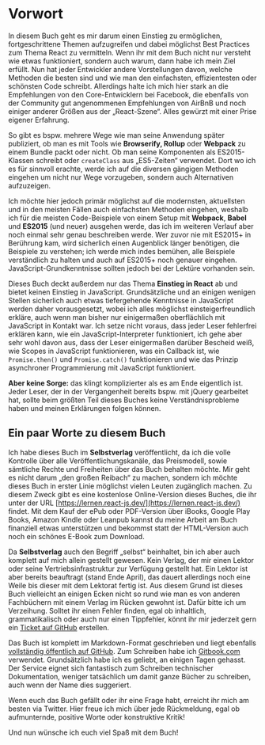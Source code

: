 # Vorwort

In diesem Buch geht es mir darum einen Einstieg zu ermöglichen, fortgeschrittene Themen aufzugreifen und dabei möglichst Best Practices zum Thema React zu vermitteln. Wenn ihr mit dem Buch nicht nur versteht wie etwas funktioniert, sondern auch warum, dann habe ich mein Ziel erfüllt. Nun hat jeder Entwickler andere Vorstellungen davon, welche Methoden die besten sind und wie man den einfachsten, effizientesten oder schönsten Code schreibt. Allerdings halte ich mich hier stark an die Empfehlungen von den Core-Entwicklern bei Facebook, die ebenfalls von der Community gut angenommenen Empfehlungen von AirBnB und noch einiger anderer Größen aus der „React-Szene“. Alles gewürzt mit einer Prise eigener Erfahrung.

So gibt es bspw. mehrere Wege wie man seine Anwendung später publiziert, ob man es mit Tools wie **Browserify, Rollup** oder **Webpack** zu einem Bundle packt oder nicht. Ob man seine Komponenten als ES2015-Klassen schreibt oder `createClass` aus „ES5-Zeiten“ verwendet. Dort wo ich es für sinnvoll erachte, werde ich auf die diversen gängigen Methoden eingehen um nicht nur Wege vorzugeben, sondern auch Alternativen aufzuzeigen.

Ich möchte hier jedoch primär möglichst auf die modernsten, aktuellsten und in den meisten Fällen auch einfachsten Methoden eingehen, weshalb ich für die meisten Code-Beispiele von einem Setup mit **Webpack**, **Babel** und **ES2015** \(und neuer\) ausgehen werde, das ich im weiteren Verlauf aber noch einmal sehr genau beschreiben werde. Wer zuvor nie mit ES2015+ in Berührung kam, wird sicherlich einen Augenblick länger benötigen, die Beispiele zu verstehen; ich werde mich indes bemühen, alle Beispiele verständlich zu halten und auch auf ES2015+ noch genauer eingehen. JavaScript-Grundkenntnisse sollten jedoch bei der Lektüre vorhanden sein.

Dieses Buch deckt außerdem nur das Thema **Einstieg in React** ab und bietet keinen Einstieg in JavaScript. Grundsätzliche und an einigen wenigen Stellen sicherlich auch etwas tiefergehende Kenntnisse in JavaScript werden daher vorausgesetzt, wobei ich alles möglichst einsteigerfreundlich erkläre, auch wenn man bisher nur einigermaßen oberflächlich mit JavaScript in Kontakt war. Ich setze nicht voraus, dass jeder Leser fehlerfrei erklären kann, wie ein JavaScript-Interpreter funktioniert, ich gehe aber sehr wohl davon aus, dass der Leser einigermaßen darüber Bescheid weiß, wie Scopes in JavaScript funktionieren, was ein Callback ist, wie `Promise.then()` und `Promise.catch()` funktionieren und wie das Prinzip asynchroner Programmierung mit JavaScript funktioniert.

**Aber keine Sorge:** das klingt komplizierter als es am Ende eigentlich ist. Jeder Leser, der in der Vergangenheit bereits bspw. mit jQuery gearbeitet hat, sollte beim größten Teil dieses Buches keine Verständnisprobleme haben und meinen Erklärungen folgen können.

## Ein paar Worte zu diesem Buch

Ich habe dieses Buch im **Selbstverlag** veröffentlicht, da ich die volle Kontrolle über alle Veröffentlichungskanäle, das Preismodell, sowie sämtliche Rechte und Freiheiten über das Buch behalten möchte. Mir geht es nicht darum „den großen Reibach“ zu machen, sondern ich möchte dieses Buch in erster Linie möglichst vielen Leuten zugänglich machen. Zu diesem Zweck gibt es eine kostenlose Online-Version dieses Buches, die ihr unter der URL [https://lernen.react-js.dev/](https://lernen.react-js.dev/) findet. Mit dem Kauf der ePub oder PDF-Version über iBooks, Google Play Books, Amazon Kindle oder Leanpub kannst du meine Arbeit am Buch finanziell etwas unterstützen und bekommst statt der HTML-Version auch noch ein schönes E-Book zum Download.

Da **Selbstverlag** auch den Begriff „selbst“ beinhaltet, bin ich aber auch komplett auf mich allein gestellt gewesen. Kein Verlag, der mir einen Lektor oder seine Vertriebsinfrastruktur zur Verfügung gestellt hat. Ein Lektor ist aber bereits beauftragt \(stand Ende April\), das dauert allerdings noch eine Weile bis dieser mit dem Lektorat fertig ist. Aus diesem Grund ist dieses Buch vielleicht an einigen Ecken nicht so rund wie man es von anderen Fachbüchern mit einem Verlag im Rücken gewohnt ist. Dafür bitte ich um Verzeihung. Solltet ihr einen Fehler finden, egal ob inhaltlich, grammatikalisch oder auch nur einen Tippfehler, könnt ihr mir jederzeit gern ein [Ticket auf GitHub](https://github.com/manuelbieh/react-lernen/issues) erstellen. 

Das Buch ist komplett im Markdown-Format geschrieben und liegt ebenfalls [vollständig öffentlich auf GitHub](https://github.com/manuelbieh/react-lernen). Zum Schreiben habe ich [Gitbook.com](https://www.gitbook.com/) verwendet. Grundsätzlich habe ich es geliebt, an einigen Tagen gehasst. Der Service eignet sich fantastisch zum Schreiben technischer Dokumentation, weniger tatsächlich um damit ganze Bücher zu schreiben, auch wenn der Name dies suggeriert.

Wenn euch das Buch gefällt oder ihr eine Frage habt, erreicht ihr mich am besten via Twitter. Hier freue ich mich über jede Rückmeldung, egal ob aufmunternde, positive Worte oder konstruktive Kritik!

Und nun wünsche ich euch viel Spaß mit dem Buch!

